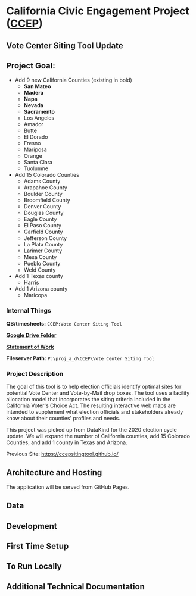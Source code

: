 # California Civic Engagement Project ([CCEP](https://ccep.usc.edu/))
## Vote Center Siting Tool Update

## Project Goal:
* Add 9 new California Counties (existing in bold)
  * **San Mateo**
  * **Madera**
  * **Napa**
  * **Nevada**
  * **Sacramento**
  * Los Angeles
  * Amador
  * Butte
  * El Dorado
  * Fresno
  * Mariposa
  * Orange
  * Santa Clara
  * Tuolumne
* Add 15 Colorado Counties
  * Adams County
  * Arapahoe County
  * Boulder County
  * Broomfield County
  * Denver County
  * Douglas County
  * Eagle County
  * El Paso County
  * Garfield County
  * Jefferson County
  * La Plata County
  * Larimer County
  * Mesa County
  * Pueblo County
  * Weld County
* Add 1 Texas county
  * Harris
* Add 1 Arizona county
  * Maricopa  

### Internal Things

**QB/timesheets:**  `CCEP:Vote Center Siting Tool`

[**Google Drive Folder**](https://drive.google.com/drive/folders/1CBGzGdNfGZgRKxx_hsdjz1F5AZ2-GjT-)

[**Statement of Work**](https://docs.google.com/spreadsheets/d/1n2xjd8NqG7YRkqBNVyu_QlovyXPLEkr5euVlUJ74bbg/edit#gid=75779139)

**Fileserver Path:** `P:\proj_a_d\CCEP\Vote Center Siting Tool`

### Project Description

The goal of this tool is to help election officials identify optimal sites for potential Vote Center and Vote-by-Mail drop boxes. The tool uses a facility allocation model that incorporates the siting criteria included in the California Voter's Choice Act. The resulting interactive web maps are intended to supplement what election officials and stakeholders already know about their counties' profiles and needs.

This project was picked up from DataKind for the 2020 election cycle update. We will expand the number of California counties, add 15 Colorado Counties, and add 1 county in Texas and Arizona.

Previous Site: https://ccepsitingtool.github.io/


## Architecture and Hosting
The application will be served from GitHub Pages.

## Data

## Development

## First Time Setup

## To Run Locally

## Additional Technical Documentation

